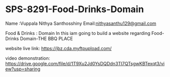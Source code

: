 # SPS-8291-Food-Drinks-Domain 
 Name :Vuppala Nithya Santhosshiny 
Email:nithyasanthu129@gmail.com 

Food &amp; Drinks : Domain In this iam going to build a website regarding Food-Drinks Domain-THE BBQ PLACE



website live link: https://jbz.cda.myftpupload.com/

 video demonstration: https://drive.google.com/file/d/1T9Xu2Jd0YsDQDdn3TI7QTsgwKBTexqt3/view?usp=sharing
